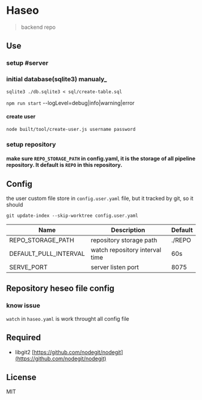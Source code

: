 # Haseo
> backend repo

## Use
### setup #server
### initial database(sqlite3) manualy_
`sqlite3 ./db.sqlite3 < sql/create-table.sql`

`npm run start`
--logLevel=debug|info|warning|error

#### create user
`node built/tool/create-user.js username password`

### setup repository
#### make sure `REPO_STORAGE_PATH` in config.yaml, it is the storage of all pipeline repository. It default is `REPO` in this repository.


## Config
the user custom file store in `config.user.yaml` file, but it tracked by git, so it should 

`git update-index --skip-worktree config.user.yaml`

| Name                  | Description                    | Default |
|-----------------------|--------------------------------|---------|
| REPO_STORAGE_PATH     | repository storage path        | ./REPO  |
| DEFAULT_PULL_INTERVAL | watch repository interval time | 60s     |
| SERVE_PORT            | server listen port             | 8075    |


## Repository heseo file config

### know issue
`watch` in `haseo.yaml` is work throught all config file

## Required
- libgit2 [https://github.com/nodegit/nodegit](https://github.com/nodegit/nodegit)

## License
MIT
